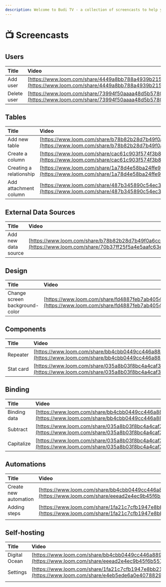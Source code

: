 ```yaml
---
description: Welcome to Budi TV - a collection of screencasts to help you master Budibase.
---
```


# 📺 Screencasts

## Users

| Title | Video |
| :--- | :--- |
| Add user | [https://www.loom.com/share/4449a8bb788a4939b215b7e4843fcc2a](https://www.loom.com/share/4449a8bb788a4939b215b7e4843fcc2a) |
| Delete user | [https://www.loom.com/share/73994f50aaaa48d5b578055b7e4ef326](https://www.loom.com/share/73994f50aaaa48d5b578055b7e4ef326) |

## Tables

| Title | Video |
| :--- | :--- |
| Add new table | [https://www.loom.com/share/b78b82b28d7b49f0a6cc8f487d264a02](https://www.loom.com/share/b78b82b28d7b49f0a6cc8f487d264a02) |
| Create a column | [https://www.loom.com/share/cac61c903f574f3b84f3b871502de38f](https://www.loom.com/share/cac61c903f574f3b84f3b871502de38f) |
| Creating a relationship | [https://www.loom.com/share/1a78d4e58ba24ffe93a3fefbe0f728be](https://www.loom.com/share/1a78d4e58ba24ffe93a3fefbe0f728be) |
| Add attachment column | [https://www.loom.com/share/487b345890c54ec39c8b9667a7ec21cb](https://www.loom.com/share/487b345890c54ec39c8b9667a7ec21cb) |



## External Data Sources

| Title | Video |
| :--- | :--- |
| Add new data source | [https://www.loom.com/share/b78b82b28d7b49f0a6cc8f487d264a02](https://www.loom.com/share/70b37ff25f5a4e5aafc63e228191498d) |



## Design

| Title | Video |
| :--- | :--- |
| Change screen background-color | [https://www.loom.com/share/fd4887feb7ab4054aa51d5151890c76c](https://www.loom.com/share/fd4887feb7ab4054aa51d5151890c76c) |

## Components

| Title | Video |
| :--- | :--- |
| Repeater | [https://www.loom.com/share/bb4cbb0449cc446a8898ef555d00417a](https://www.loom.com/share/bb4cbb0449cc446a8898ef555d00417a) |
| Stat card | [https://www.loom.com/share/035a8b03f8bc4a4caf3699477a49385a](https://www.loom.com/share/035a8b03f8bc4a4caf3699477a49385a) |

## Binding

| Title | Video |
| :--- | :--- |
| Binding data | [https://www.loom.com/share/bb4cbb0449cc446a8898ef555d00417a](https://www.loom.com/share/bb4cbb0449cc446a8898ef555d00417a) |
| Subtract | [https://www.loom.com/share/035a8b03f8bc4a4caf3699477a49385a](https://www.loom.com/share/035a8b03f8bc4a4caf3699477a49385a) |
| Capitalize | [https://www.loom.com/share/035a8b03f8bc4a4caf3699477a49385a](https://www.loom.com/share/035a8b03f8bc4a4caf3699477a49385a) |

## Automations

| Title | Video |
| :--- | :--- |
| Create new automation | [https://www.loom.com/share/bb4cbb0449cc446a8898ef555d00417a](https://www.loom.com/share/eeead2e4ec9b45f6b557a493abbf2472) |
| Adding steps | [https://www.loom.com/share/1fa21c7cfb1947e8bb217a81aeec1e7d](https://www.loom.com/share/1fa21c7cfb1947e8bb217a81aeec1e7d) |
|  |  |



## Self-hosting

| Title | Video |
| :--- | :--- |
| Digital Ocean | [https://www.loom.com/share/bb4cbb0449cc446a8898ef555d00417a](https://www.loom.com/share/eeead2e4ec9b45f6b557a493abbf2472) |
| Settings | [https://www.loom.com/share/1fa21c7cfb1947e8bb217a81aeec1e7d](https://www.loom.com/share/e4eb5ede6a0e40788298356ad8f47c25) |
|  |  |

